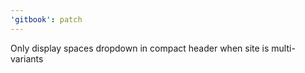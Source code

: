```yaml
---
'gitbook': patch
---
```


Only display spaces dropdown in compact header when site is multi-variants
